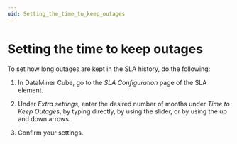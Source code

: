 ```yaml
---
uid: Setting_the_time_to_keep_outages
---
```


# Setting the time to keep outages

To set how long outages are kept in the SLA history, do the following:

1. In DataMiner Cube, go to the *SLA Configuration* page of the SLA element.

1. Under *Extra settings*, enter the desired number of months under *Time to Keep Outages*, by typing directly, by using the slider, or by using the up and down arrows.

1. Confirm your settings.
